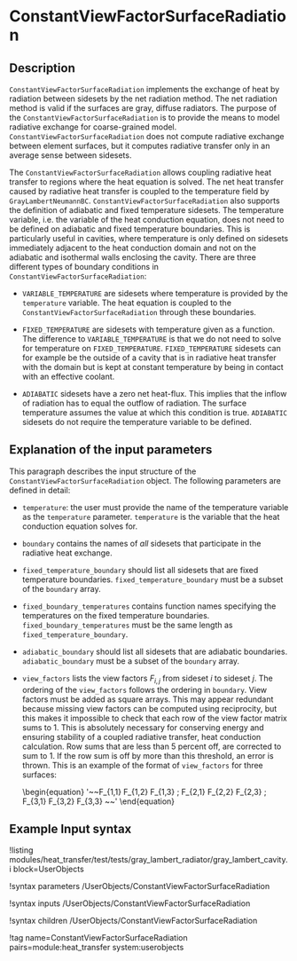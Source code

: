 # ConstantViewFactorSurfaceRadiation

## Description

`ConstantViewFactorSurfaceRadiation` implements the exchange of heat by radiation between
sidesets by the net radiation method.
The net radiation method is valid if the surfaces are gray, diffuse radiators.
The purpose of the `ConstantViewFactorSurfaceRadiation` is to provide the means
to model radiative exchange for coarse-grained model. `ConstantViewFactorSurfaceRadiation`
does not compute radiative exchange between element surfaces, but it computes radiative
transfer only in an average sense between sidesets.

The `ConstantViewFactorSurfaceRadiation` allows coupling radiative heat transfer to regions
where the heat equation is solved. The net heat transfer caused by radiative heat transfer is
coupled to the temperature field by `GrayLambertNeumannBC`. `ConstantViewFactorSurfaceRadiation` also supports the
definition of adiabatic and fixed temperature sidesets. The temperature variable, i.e. the
variable of the heat conduction equation, does not need to be defined on adiabatic and fixed
temperature boundaries. This is particularly useful in cavities, where temperature is only
defined on sidesets immediately adjacent to the heat conduction domain and not on the
adiabatic and isothermal walls enclosing the cavity. There are three different types of boundary
conditions in `ConstantViewFactorSurfaceRadiation`:

- `VARIABLE_TEMPERATURE` are sidesets where temperature is provided by the `temperature` variable.
  The heat equation is coupled to the `ConstantViewFactorSurfaceRadiation` through these boundaries.

- `FIXED_TEMPERATURE` are sidesets with temperature given as a function. The difference to `VARIABLE_TEMPERATURE`
  is that we do not need to solve for temperature on `FIXED_TEMPERATURE`. `FIXED_TEMPERATURE` sidesets
  can for example be the outside of a cavity that is in radiative heat transfer with the domain
  but is kept at constant temperature by being in contact with an effective coolant.

- `ADIABATIC` sidesets have a zero net heat-flux. This implies that the inflow of radiation has
  to equal the outflow of radiation. The surface temperature assumes the value at which this condition
  is true. `ADIABATIC` sidesets do not require the temperature variable to be defined.

## Explanation of the input parameters

This paragraph describes the input structure of the `ConstantViewFactorSurfaceRadiation` object.
The following parameters are defined in detail:

- `temperature`: the user must provide the name of the temperature variable as the `temperature` parameter.
  `temperature` is the variable that the heat conduction equation solves for.

- `boundary` contains the names of _all_ sidesets that participate in the radiative heat exchange.

- `fixed_temperature_boundary` should list all sidesets that are fixed temperature boundaries.
  `fixed_temperature_boundary` must be a subset of the `boundary` array.

- `fixed_boundary_temperatures` contains function names specifying the temperatures on the fixed
  temperature boundaries. `fixed_boundary_temperatures` must be the same length as `fixed_temperature_boundary`.

- `adiabatic_boundary` should list all sidesets that are adiabatic boundaries.
  `adiabatic_boundary` must be a subset of the `boundary` array.

- `view_factors` lists the view factors $F_{i,j}$ from sideset $i$ to sideset $j$. The ordering of the
  `view_factors` follows the ordering in `boundary`. View factors must be added as square arrays. This may
  appear redundant because missing view factors can be computed using reciprocity, but this makes it impossible
  to check that each row of the view factor matrix sums to 1. This is absolutely necessary for conserving
  energy and ensuring stability of a coupled radiative transfer, heat conduction calculation. Row sums that
  are less than 5 percent off, are corrected to sum to 1. If the row sum is off by more than this threshold,
  an error is thrown. This is an example of the format of `view_factors` for three surfaces:

  \begin{equation}
      '~~F_{1,1} F_{1,2} F_{1,3} ;
       F_{2,1} F_{2,2} F_{2,3} ;
       F_{3,1} F_{3,2} F_{3,3} ~~'
  \end{equation}

## Example Input syntax

!listing modules/heat_transfer/test/tests/gray_lambert_radiator/gray_lambert_cavity.i
block=UserObjects

!syntax parameters /UserObjects/ConstantViewFactorSurfaceRadiation

!syntax inputs /UserObjects/ConstantViewFactorSurfaceRadiation

!syntax children /UserObjects/ConstantViewFactorSurfaceRadiation

!tag name=ConstantViewFactorSurfaceRadiation pairs=module:heat_transfer system:userobjects
